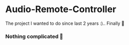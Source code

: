 # Audio-Remote-Controller
The project I wanted to do since last 2 years :).. Finally 🙂

### Nothing complicated 🙂
